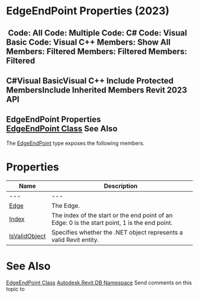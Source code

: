 # EdgeEndPoint Properties (2023)

﻿
 Code: All Code: Multiple Code: C# Code: Visual Basic Code: Visual C++  Members: Show All Members: Filtered Members: Filtered Members: Filtered   
---  
C#Visual BasicVisual C++
Include Protected MembersInclude Inherited Members
Revit 2023 API  
---  
EdgeEndPoint Properties  
[EdgeEndPoint Class](3388e8f3-22d4-a411-a3da-450c16a31bc5.md "EdgeEndPoint Class") See Also  
---  
The [EdgeEndPoint](3388e8f3-22d4-a411-a3da-450c16a31bc5.md "EdgeEndPoint Class") type exposes the following members.
# Properties
| Name | Description |
| --- | --- |
| --- | --- | --- |
| [Edge](c4f5ff6e-da5b-5775-50a7-f918f5224fc7.md "Edge Property") | The Edge. |
| [Index](057ef3de-82ee-6666-1132-bf77ebf1eb25.md "Index Property") | The index of the start or the end point of an Edge: 0 is the start point, 1 is the end point. |
| [IsValidObject](ede295d1-4234-de29-e7cc-e52b6d7814ba.md "IsValidObject Property") | Specifies whether the .NET object represents a valid Revit entity. |

# See Also
[EdgeEndPoint Class](3388e8f3-22d4-a411-a3da-450c16a31bc5.md "EdgeEndPoint Class")
[Autodesk.Revit.DB Namespace](87546ba7-461b-c646-cbb1-2cb8f5bff8b2.md "Autodesk.Revit.DB Namespace")
Send comments on this topic to 